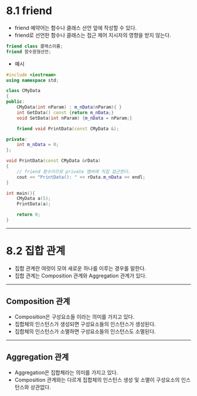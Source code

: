 # __8.1 friend__
- friend 예약어는 함수나 클래스 선언 앞에 작성할 수 있다.
- friend로 선언한 함수나 클래스는 접근 제어 지시자의 영향을 받지 않는다.
```C++
friend class 클래스이름;
friend 함수원형선언;
```
+ 예시
```C++
#include <iostream>
using namespace std;

class CMyData
{
public:
    CMyData(int nParam) : m_nData(nParam){ }
    int GetData() const {return m_nData;}
    void SetData(int nParam) {m_nData = nParam;}

    friend void PrintData(const CMyData &);

private:
    int m_nData = 0;
};

void PrintData(const CMyData &rData)
{
    // friend 함수이므로 private 멤버에 직접 접근한다.
    cout << "PrintData(): " << rData.m_nData << endl;
}

int main(){
    CMyData a(5);
    PrintData(a);

    return 0;
}
```
---
# __8.2 집합 관계__
- 집합 관계란 여럿이 모여 새로운 하나를 이루는 경우를 말한다.
- 집합 관계는 Composition 관계와 Aggregation 관계가 있다.
---
## Composition 관계
- Composition은 구성요소들 이라는 의미를 가지고 있다.
- 집합체의 인스턴스가 생성되면 구성요소들의 인스턴스가 생성된다.
- 집합체의 인스턴스가 소멸하면 구성요소들의 인스턴스도 소멸된다.
---
## Aggregation 관계
- Aggregation은 집합체라는 의미를 가지고 있다.
- Composition 관계와는 다르게 집합체의 인스턴스 생성 및 소멸이 구성요소의 인스턴스와 상관없다.